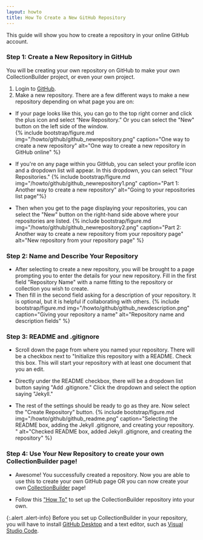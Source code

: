 ```yaml
---
layout: howto
title: How To Create a New GitHub Repository
---
```


This guide will show you how to create a repository in your online GitHub account.


### Step 1: Create a New Repository in GitHub

You will be creating your own repository on GitHub to make your own CollectionBuilder project, or even your own project.

1. Login to [GitHub](https://github.com/).
2. Make a new repository. There are a few different ways to make a new repository depending on what page you are on:

- If your page looks like this, you can go to the top right corner and click the plus icon and select “New Repository.” Or you can select the "New" button on the left side of the window.  
{% include bootstrap/figure.md img="/howto/github/github_newrepository.png" caption="One way to create a new repository" alt="One way to create a new repository in GitHub online" %}
    
- If you're on any page within you GitHub, you can select your profile icon and a dropdown list will appear. In this dropdown, you can select "Your Repositories."
{% include bootstrap/figure.md img="/howto/github/github_newrepository1.png" caption="Part 1: Another way to create a new repository" alt="Going to your repositories list page"%}
    
- Then when you get to the page displaying your repositories, you can select the "New" button on the right-hand side above where your repositories are listed.
{% include bootstrap/figure.md img="/howto/github/github_newrepository2.png" caption="Part 2: Another way to create a new repository from your repository page" alt="New repository from your repository page" %}

### Step 2: Name and Describe Your Repository

- After selecting to create a new repository, you will be brought to a page prompting you to enter the details for your new repository. Fill in the first field "Repository Name" with a name fitting to the repository or collection you wish to create.
- Then fill in the second field asking for a description of your repository. It is optional, but it is helpful if collaborating with others.
{% include bootstrap/figure.md img="/howto/github/github_newdescription.png" caption="Giving your repository a name" alt="Repository name and description fields" %}

### Step 3: README and .gitignore

- Scroll down the page from where you named your repository. There will be a checkbox next to "Initialize this repository with a README. Check this box. This will start your repository with at least one document that you an edit.

- Directly under the README checkbox, there will be a dropdown list button saying "Add .gitignore." Click the dropdown and select the option saying "Jekyll."

- The rest of the settings should be ready to go as they are. Now select the "Create Repository" button.
{% include bootstrap/figure.md img="/howto/github/github_readme.png" caption="Selecting the README box, adding the Jekyll .gitignore, and creating your repository. " alt="Checked README box, added Jekyll .gitignore, and creating the repository" %}

### Step 4: Use Your New Repository to create your own CollectionBuilder page!

- Awesome! You successfully created a repository. Now you are able to use this to create your own GitHub page OR you can now create your own [CollectionBuilder](https://collectionbuilder.github.io/) page!

- Follow this ["How To"](githubdesktoprepo.html) to set up the CollectionBuilder repository into your own.

{:.alert .alert-info}
Before you set up CollectionBuilder in your repository, you will have to install [GitHub Desktop](githubdesktop.html) and a text editor, such as [Visual Studio Code](visualstudiocode.html).